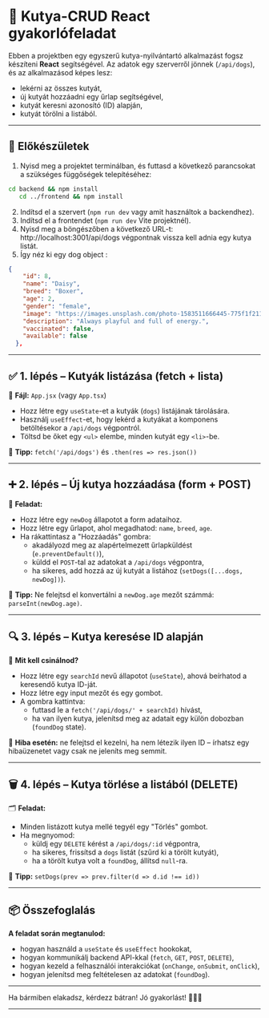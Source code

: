 # 🐶 Kutya-CRUD React gyakorlófeladat

Ebben a projektben egy egyszerű kutya-nyilvántartó alkalmazást fogsz készíteni **React** segítségével. Az adatok egy szerverről jönnek (`/api/dogs`), és az alkalmazásod képes lesz:

- lekérni az összes kutyát,
- új kutyát hozzáadni egy űrlap segítségével,
- kutyát keresni azonosító (ID) alapján,
- kutyát törölni a listából.

---

## 🔧 Előkészületek

1. Nyisd meg a projektet terminálban, és futtasd a következő parancsokat a szükséges függőségek telepítéséhez:

```bash
cd backend && npm install
   cd ../frontend && npm install
```

2. Indítsd el a szervert (`npm run dev` vagy amit használtok a backendhez).
3. Indítsd el a frontendet (`npm run dev` Vite projektnél).
4. Nyisd meg a böngészőben a következő URL-t:
   http://localhost:3001/api/dogs végpontnak vissza kell adnia egy kutya listát.
5. Így néz ki egy dog object :

```json
{
    "id": 8,
    "name": "Daisy",
    "breed": "Boxer",
    "age": 2,
    "gender": "female",
    "image": "https://images.unsplash.com/photo-1583511666445-775f1f2116f4",
    "description": "Always playful and full of energy.",
    "vaccinated": false,
    "available": false
  },
```

---

## ✅ 1. lépés – Kutyák listázása (fetch + lista)

📁 **Fájl:** `App.jsx` (vagy `App.tsx`)

- Hozz létre egy `useState`-et a kutyák (`dogs`) listájának tárolására.
- Használj `useEffect`-et, hogy lekérd a kutyákat a komponens betöltésekor a `/api/dogs` végpontról.
- Töltsd be őket egy `<ul>` elembe, minden kutyát egy `<li>`-be.

🔁 **Tipp:** `fetch('/api/dogs')` és `.then(res => res.json())`

---

## ➕ 2. lépés – Új kutya hozzáadása (form + POST)

📄 **Feladat:**

- Hozz létre egy `newDog` állapotot a form adataihoz.
- Hozz létre egy űrlapot, ahol megadhatod: `name`, `breed`, `age`.
- Ha rákattintasz a "Hozzáadás" gombra:
  - akadályozd meg az alapértelmezett űrlapküldést (`e.preventDefault()`),
  - küldd el `POST`-tal az adatokat a `/api/dogs` végpontra,
  - ha sikeres, add hozzá az új kutyát a listához (`setDogs([...dogs, newDog])`).

📝 **Tipp:** Ne felejtsd el konvertálni a `newDog.age` mezőt számmá: `parseInt(newDog.age)`.

---

## 🔍 3. lépés – Kutya keresése ID alapján

🧠 **Mit kell csinálnod?**

- Hozz létre egy `searchId` nevű állapotot (`useState`), ahová beírhatod a keresendő kutya ID-ját.
- Hozz létre egy input mezőt és egy gombot.
- A gombra kattintva:
  - futtasd le a `fetch('/api/dogs/' + searchId)` hívást,
  - ha van ilyen kutya, jelenítsd meg az adatait egy külön dobozban (`foundDog` state).

🛑 **Hiba esetén:** ne felejtsd el kezelni, ha nem létezik ilyen ID – írhatsz egy hibaüzenetet vagy csak ne jeleníts meg semmit.

---

## 🗑️ 4. lépés – Kutya törlése a listából (DELETE)

🗂️ **Feladat:**

- Minden listázott kutya mellé tegyél egy "Törlés" gombot.
- Ha megnyomod:
  - küldj egy `DELETE` kérést a `/api/dogs/:id` végpontra,
  - ha sikeres, frissítsd a `dogs` listát (szűrd ki a törölt kutyát),
  - ha a törölt kutya volt a `foundDog`, állítsd `null`-ra.

🚀 **Tipp:** `setDogs(prev => prev.filter(d => d.id !== id))`

---

## 📦 Összefoglalás

**A feladat során megtanulod:**

- hogyan használd a `useState` és `useEffect` hookokat,
- hogyan kommunikálj backend API-kkal (`fetch`, `GET`, `POST`, `DELETE`),
- hogyan kezeld a felhasználói interakciókat (`onChange`, `onSubmit`, `onClick`),
- hogyan jelenítsd meg feltételesen az adatokat (`foundDog`).

---

Ha bármiben elakadsz, kérdezz bátran! Jó gyakorlást! 🐕‍🦺🚀

---
